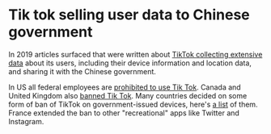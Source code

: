 # Tik tok selling user data to Chinese government

In 2019 articles surfaced that were written about [TikTok collecting extensive data](https://www.bbc.com/news/business-50640110) about its users, including their device information and location data, and sharing it with the Chinese government.

 In US all federal employees are [prohibited to use Tik Tok](https://abcnews.go.com/Business/video/tiktok-banned-government-owned-devices-97535912). Canada and United Kingdom also [banned Tik Tok](https://edition.cnn.com/2023/03/18/tech/tiktok-ban-explainer/index.html).
Many countries decided on some form of ban of TikTok on government-issued devices, here's [a list](https://en.wikipedia.org/wiki/Censorship_of_TikTok) of them. France extended the ban to other "recreational" apps like Twitter and Instagram. 

